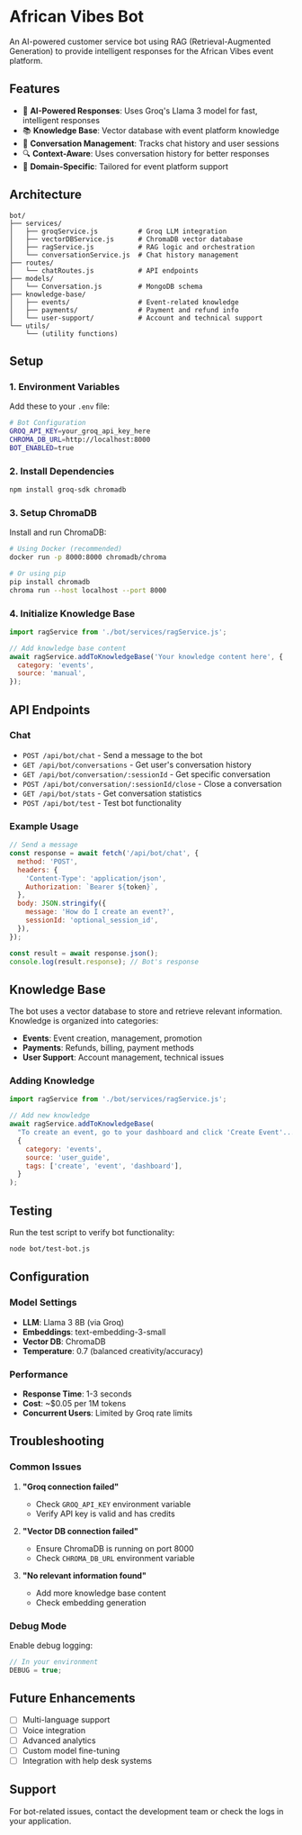 # African Vibes Bot

An AI-powered customer service bot using RAG (Retrieval-Augmented Generation) to provide intelligent responses for the African Vibes event platform.

## Features

- 🤖 **AI-Powered Responses**: Uses Groq's Llama 3 model for fast, intelligent responses
- 📚 **Knowledge Base**: Vector database with event platform knowledge
- 💬 **Conversation Management**: Tracks chat history and user sessions
- 🔍 **Context-Aware**: Uses conversation history for better responses
- 🎯 **Domain-Specific**: Tailored for event platform support

## Architecture

```
bot/
├── services/
│   ├── groqService.js          # Groq LLM integration
│   ├── vectorDBService.js      # ChromaDB vector database
│   ├── ragService.js           # RAG logic and orchestration
│   └── conversationService.js  # Chat history management
├── routes/
│   └── chatRoutes.js           # API endpoints
├── models/
│   └── Conversation.js         # MongoDB schema
├── knowledge-base/
│   ├── events/                 # Event-related knowledge
│   ├── payments/               # Payment and refund info
│   └── user-support/           # Account and technical support
└── utils/
    └── (utility functions)
```

## Setup

### 1. Environment Variables

Add these to your `.env` file:

```bash
# Bot Configuration
GROQ_API_KEY=your_groq_api_key_here
CHROMA_DB_URL=http://localhost:8000
BOT_ENABLED=true
```

### 2. Install Dependencies

```bash
npm install groq-sdk chromadb
```

### 3. Setup ChromaDB

Install and run ChromaDB:

```bash
# Using Docker (recommended)
docker run -p 8000:8000 chromadb/chroma

# Or using pip
pip install chromadb
chroma run --host localhost --port 8000
```

### 4. Initialize Knowledge Base

```javascript
import ragService from './bot/services/ragService.js';

// Add knowledge base content
await ragService.addToKnowledgeBase('Your knowledge content here', {
  category: 'events',
  source: 'manual',
});
```

## API Endpoints

### Chat

- `POST /api/bot/chat` - Send a message to the bot
- `GET /api/bot/conversations` - Get user's conversation history
- `GET /api/bot/conversation/:sessionId` - Get specific conversation
- `POST /api/bot/conversation/:sessionId/close` - Close a conversation
- `GET /api/bot/stats` - Get conversation statistics
- `POST /api/bot/test` - Test bot functionality

### Example Usage

```javascript
// Send a message
const response = await fetch('/api/bot/chat', {
  method: 'POST',
  headers: {
    'Content-Type': 'application/json',
    Authorization: `Bearer ${token}`,
  },
  body: JSON.stringify({
    message: 'How do I create an event?',
    sessionId: 'optional_session_id',
  }),
});

const result = await response.json();
console.log(result.response); // Bot's response
```

## Knowledge Base

The bot uses a vector database to store and retrieve relevant information. Knowledge is organized into categories:

- **Events**: Event creation, management, promotion
- **Payments**: Refunds, billing, payment methods
- **User Support**: Account management, technical issues

### Adding Knowledge

```javascript
import ragService from './bot/services/ragService.js';

// Add new knowledge
await ragService.addToKnowledgeBase(
  "To create an event, go to your dashboard and click 'Create Event'...",
  {
    category: 'events',
    source: 'user_guide',
    tags: ['create', 'event', 'dashboard'],
  }
);
```

## Testing

Run the test script to verify bot functionality:

```bash
node bot/test-bot.js
```

## Configuration

### Model Settings

- **LLM**: Llama 3 8B (via Groq)
- **Embeddings**: text-embedding-3-small
- **Vector DB**: ChromaDB
- **Temperature**: 0.7 (balanced creativity/accuracy)

### Performance

- **Response Time**: 1-3 seconds
- **Cost**: ~$0.05 per 1M tokens
- **Concurrent Users**: Limited by Groq rate limits

## Troubleshooting

### Common Issues

1. **"Groq connection failed"**

   - Check `GROQ_API_KEY` environment variable
   - Verify API key is valid and has credits

2. **"Vector DB connection failed"**

   - Ensure ChromaDB is running on port 8000
   - Check `CHROMA_DB_URL` environment variable

3. **"No relevant information found"**
   - Add more knowledge base content
   - Check embedding generation

### Debug Mode

Enable debug logging:

```javascript
// In your environment
DEBUG = true;
```

## Future Enhancements

- [ ] Multi-language support
- [ ] Voice integration
- [ ] Advanced analytics
- [ ] Custom model fine-tuning
- [ ] Integration with help desk systems

## Support

For bot-related issues, contact the development team or check the logs in your application.

